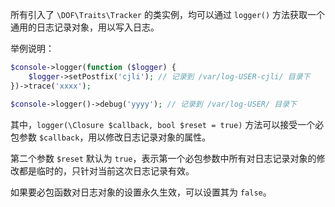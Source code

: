 所有引入了 `\DOF\Traits\Tracker` 的类实例，均可以通过 `logger()` 方法获取一个通用的日志记录对象，用以写入日志。

举例说明：

``` php
$console->logger(function ($logger) {
    $logger->setPostfix('cjli'); // 记录到 /var/log-USER-cjli/ 目录下
})->trace('xxxx');

$console->logger()->debug('yyyy'); // 记录到 /var/log-USER/ 目录下
```

其中，`logger(\Closure $callback, bool $reset = true)` 方法可以接受一个必包参数 `$callback`，用以修改日志记录对象的属性。

第二个参数 `$reset` 默认为 `true`，表示第一个必包参数中所有对日志记录对象的修改都是临时的，只针对当前这次日志记录有效。

如果要必包函数对日志对象的设置永久生效，可以设置其为 `false`。
